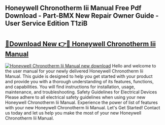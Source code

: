 ## Honeywell Chronotherm Iii Manual Free Pdf Download - Part-BMX New Repair Owner Guide - User Service Edition T1ziB

# <h2><a href="http://bc13356.oget.top/?id=Honeywell+Chronotherm+Iii+Manual">🔗Download New 👉🔴 Honeywell Chronotherm Iii Manual</a></h2>

[![Honeywell Chronotherm Iii Manual new download](https://i.imgur.com/5g1atiW.png)](http://bc13356.oget.top/?id=Honeywell+Chronotherm+Iii+Manual)
Hello and welcome to the user manual for your newly delivered Honeywell Chronotherm Iii Manual. This guide is designed to help you get started with your product and provide you with a thorough understanding of its features, functions, and capabilities. You will find instructions for installation, usage, maintenance, and troubleshooting. Safety Guidelines for Electrical Devices Please adhere to all electrical safety guidelines when using your new Honeywell Chronotherm Iii Manual. Experience the power of list of features with your new Honeywell Chronotherm Iii Manual. Let's Get Started! Contact us today and let us help you make the most of your new Honeywell Chronotherm Iii Manual.
